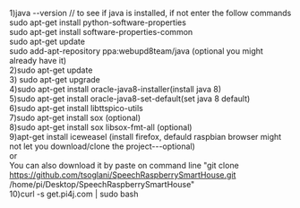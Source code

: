 1)java --version // to see if java is installed, if not enter the follow commands
  sudo apt-get install python-software-properties</br>
  sudo apt-get install software-properties-common</br>
  sudo apt-get update <br>
  sudo add-apt-repository ppa:webupd8team/java (optional you might already have it)</br>
2)sudo apt-get update </br>
3) sudo apt-get upgrade </br>
4)sudo apt-get install oracle-java8-installer(install java 8)</br>
5)sudo apt-get install oracle-java8-set-default(set java 8 default) </br>
6)sudo apt-get install libttspico-utils </br>
7)sudo apt-get install sox (optional)</br>
8)sudo apt-get install sox libsox-fmt-all (optional)</br>
9)apt-get install iceweasel (install firefox, defauld raspbian browser might not let you download/clone the project---optional) </br>
or</br>
 You can also download it by paste on command line "git clone https://github.com/tsoglani/SpeechRaspberrySmartHouse.git /home/pi/Desktop/SpeechRaspberrySmartHouse"
 <br>
 10)curl -s get.pi4j.com | sudo bash
